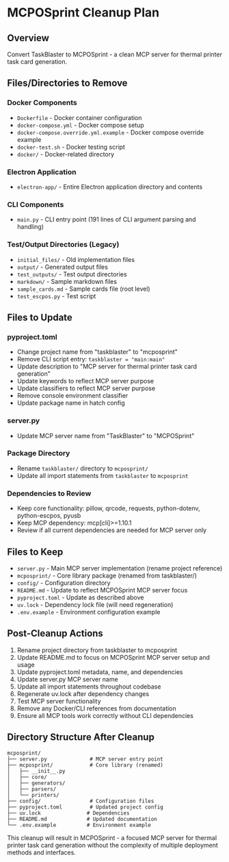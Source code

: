 # MCPOSprint Cleanup Plan

## Overview
Convert TaskBlaster to MCPOSprint - a clean MCP server for thermal printer task card generation.

## Files/Directories to Remove

### Docker Components
- `Dockerfile` - Docker container configuration
- `docker-compose.yml` - Docker compose setup
- `docker-compose.override.yml.example` - Docker compose override example
- `docker-test.sh` - Docker testing script
- `docker/` - Docker-related directory

### Electron Application
- `electron-app/` - Entire Electron application directory and contents

### CLI Components
- `main.py` - CLI entry point (191 lines of CLI argument parsing and handling)

### Test/Output Directories (Legacy)
- `initial_files/` - Old implementation files
- `output/` - Generated output files
- `test_outputs/` - Test output directories
- `markdown/` - Sample markdown files
- `sample_cards.md` - Sample cards file (root level)
- `test_escpos.py` - Test script

## Files to Update

### pyproject.toml
- Change project name from "taskblaster" to "mcposprint"
- Remove CLI script entry: `taskblaster = "main:main"`
- Update description to "MCP server for thermal printer task card generation"
- Update keywords to reflect MCP server purpose
- Update classifiers to reflect MCP server purpose
- Remove console environment classifier
- Update package name in hatch config

### server.py
- Update MCP server name from "TaskBlaster" to "MCPOSprint"

### Package Directory
- Rename `taskblaster/` directory to `mcposprint/`
- Update all import statements from `taskblaster` to `mcposprint`

### Dependencies to Review
- Keep core functionality: pillow, qrcode, requests, python-dotenv, python-escpos, pyusb
- Keep MCP dependency: mcp[cli]>=1.10.1
- Review if all current dependencies are needed for MCP server only

## Files to Keep
- `server.py` - Main MCP server implementation (rename project reference)
- `mcposprint/` - Core library package (renamed from taskblaster/)
- `config/` - Configuration directory
- `README.md` - Update to reflect MCPOSprint MCP server focus
- `pyproject.toml` - Update as described above
- `uv.lock` - Dependency lock file (will need regeneration)
- `.env.example` - Environment configuration example

## Post-Cleanup Actions
1. Rename project directory from taskblaster to mcposprint
2. Update README.md to focus on MCPOSprint MCP server setup and usage
3. Update pyproject.toml metadata, name, and dependencies
4. Update server.py MCP server name
5. Update all import statements throughout codebase
6. Regenerate uv.lock after dependency changes
7. Test MCP server functionality
8. Remove any Docker/CLI references from documentation
9. Ensure all MCP tools work correctly without CLI dependencies

## Directory Structure After Cleanup
```
mcposprint/
├── server.py              # MCP server entry point
├── mcposprint/            # Core library (renamed)
│   ├── __init__.py
│   ├── core/
│   ├── generators/
│   ├── parsers/
│   └── printers/
├── config/                # Configuration files
├── pyproject.toml         # Updated project config
├── uv.lock               # Dependencies
├── README.md             # Updated documentation
└── .env.example          # Environment example
```

This cleanup will result in MCPOSprint - a focused MCP server for thermal printer task card generation without the complexity of multiple deployment methods and interfaces.